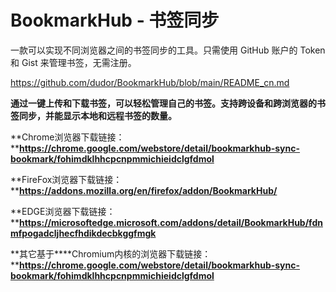 # BookmarkHub - 书签同步



一款可以实现不同浏览器之间的书签同步的工具。只需使用 GitHub 账户的 Token 和 Gist 来管理书签，无需注册。



https://github.com/dudor/BookmarkHub/blob/main/README_cn.md



**通过一键上传和下载书签，可以轻松管理自己的书签。支持跨设备和跨浏览器的书签同步，并能显示本地和远程书签的数量。**



**Chrome浏览器下载链接：****https://chrome.google.com/webstore/detail/bookmarkhub-sync-bookmark/fohimdklhhcpcnpmmichieidclgfdmol**

**FireFox浏览器下载链接：****https://addons.mozilla.org/en/firefox/addon/BookmarkHub/**

**EDGE浏览器下载链接：****https://microsoftedge.microsoft.com/addons/detail/BookmarkHub/fdnmfpogadcljhecfhdikdecbkggfmgk**



**其它基于****Chromium内核的浏览器下载链接：****https://chrome.google.com/webstore/detail/bookmarkhub-sync-bookmark/fohimdklhhcpcnpmmichieidclgfdmol**